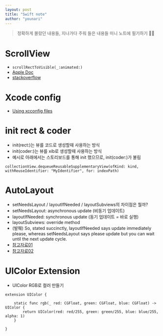 ```yaml
---
layout: post
title: "Swift note"
author: "younari"
---
```


> 정확하게 몰랐던 내용들, 지나가다 주워 들은 내용들 미니 노트에 필기하기 🙂🙃

# ScrollView
- `scrollRectToVisible(_:animated:)`
- [Apple Doc](https://developer.apple.com/documentation/uikit/uiscrollview/1619439-scrollrecttovisible#declarations)
- [stackoverflow](https://stackoverflow.com/questions/1446536/uiscrollview-works-as-expected-but-scrollrecttovisible-does-nothing)

# Xcode config
- [Using xcconfig files](http://www.jontolof.com/cocoa/using-xcconfig-files-for-you-xcode-project/)

# init rect & coder
- init(rect:)는 뷰를 코드로 생성할때 사용하는 방식
- init(coder:)는 뷰를  xib로 생성할때 사용하는 방식
- 예시로 아래에서는 스토리보드를 통해 init 했으므로, init(coder:)가 불림

```
collectionView.dequeueReusableSupplementaryView(ofKind: kind, withReuseIdentifier: "MyIdentifier", for: indexPath) 
```

# AutoLayout
- setNeedsLayout / layoutIfNeeded / layoutSubviews의 차이점은 뭘까?
- setNeedsLayout: asynchronous update (비동기 업데이트)
- layoutIfNeeded: synchronous update (동기 업데이트 = 바로 실행)
- layoutSubviews: override method
- (발췌) So, stated succinctly, layoutIfNeeded says update immediately please, whereas setNeedsLayout says please update but you can wait until the next update cycle.
- [참고자료01](http://www.iosinsight.com/setneedslayout-vs-layoutifneeded-explained/)
- [참고자료02](https://medium.com/@abhimuralidharan/ios-swift-setneedslayout-vs-layoutifneeded-vs-layoutsubviews-5a2b486da31c)


# UIColor Extension
- UIColor RGB로 컬러 만들기

```
extension UIColor {
    
    static func rgb(_ red: CGFloat, green: CGFloat, blue: CGFloat) -> UIColor {
        return UIColor(red: red/255, green: green/255, blue: blue/255, alpha: 1)
    }
    
}
```

